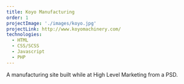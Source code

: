 ```yaml
---
title: Koyo Manufacturing
order: 1
projectImage: './images/koyo.jpg'
projectLink: http://www.koyomachinery.com/
technologies:
  - HTML
  - CSS/SCSS
  - Javascript
  - PHP
---
```

A manufacturing site built while at High Level Marketing from a PSD.